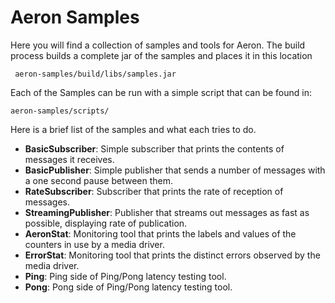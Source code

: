 # Aeron Samples

Here you will find a collection of samples and tools for Aeron. The build process builds a complete
jar of the samples and places it in this location

     aeron-samples/build/libs/samples.jar

Each of the Samples can be run with a simple script that can be found in:

    aeron-samples/scripts/

Here is a brief list of the samples and what each tries to do.

- __BasicSubscriber__: Simple subscriber that prints the contents of messages it receives.
- __BasicPublisher__: Simple publisher that sends a number of messages with a one second pause between them.
- __RateSubscriber__: Subscriber that prints the rate of reception of messages.
- __StreamingPublisher__: Publisher that streams out messages as fast as possible, displaying rate of publication.
- __AeronStat__: Monitoring tool that prints the labels and values of the counters in use by a media driver.
- __ErrorStat__: Monitoring tool that prints the distinct errors observed by the media driver.
- __Ping__: Ping side of Ping/Pong latency testing tool.
- __Pong__: Pong side of Ping/Pong latency testing tool.